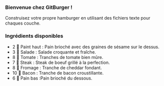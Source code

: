 ### Bienvenue chez GitBurger !
Construisez votre propre hamburger en utilisant des fichiers texte pour chaques couche.
### Ingrédients disponibles
- 2 🥯 Paint haut : Pain brioché avec des graines de sésame sur le dessus.
- 3 🥬 Salade : Salade croquante et fraîche.
- 8 🍅 Tomate : Tranches de tomate bien mûre.
- 7 🥩 Steak : Steak de boeuf grillé à la perfection.
- 8 🧀 Fromage : Tranche de cheddar fondant.
- 10 🥓 Bacon : Tranche de bacon croustillante.
- 6 🍞 Pain bas :Pain brioché du dessous.
